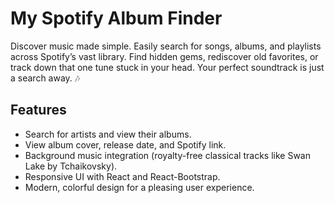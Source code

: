 # My Spotify Album Finder

Discover music made simple. Easily search for songs, albums, and playlists across Spotify’s vast library.
Find hidden gems, rediscover old favorites, or track down that one tune stuck in your head.
Your perfect soundtrack is just a search away. 🎶

## Features

- Search for artists and view their albums.
- View album cover, release date, and Spotify link.
- Background music integration (royalty-free classical tracks like Swan Lake by Tchaikovsky).
- Responsive UI with React and React-Bootstrap.
- Modern, colorful design for a pleasing user experience.

